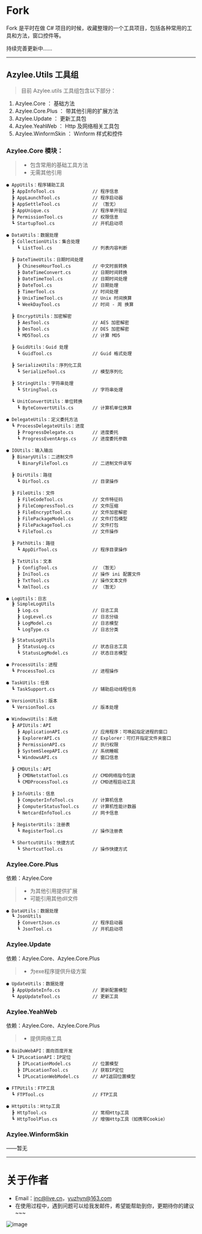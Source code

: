 ﻿# Fork

Fork 是平时在做 C# 项目的时候，收藏整理的一个工具项目，包括各种常用的工具和方法，窗口控件等。

持续完善更新中……

------

## Azylee.Utils 工具组

> 目前 Azylee.utils 工具组包含以下部分：

1. Azylee.Core ： 基础方法
2. Azylee.Core.Plus ： 带其他引用的扩展方法
3. Azylee.Update ： 更新工具包
4. Azylee.YeahWeb ： Http 及网络相关工具包
5. Azylee.WinformSkin ： Winform 样式和控件

### Azylee.Core 模块：

> - 包含常用的基础工具方法
> - 无需其他引用

```
● AppUtils：程序辅助工具
  ┣ AppInfoTool.cs              // 程序信息
  ┣ AppLaunchTool.cs            // 程序启动器
  ┣ AppSettleTool.cs            // （暂无）
  ┣ AppUnique.cs                // 程序单开验证
  ┣ PermissionTool.cs           // 权限信息
  ┗ StartupTool.cs              // 开机启动项
 
● DataUtils：数据处理
  ┣ CollectionUtils：集合处理
    ┗ ListTool.cs               // 列表内容判断
    
  ┣ DateTimeUtils：日期时间处理
    ┣ ChineseHourTool.cs        // 中文时辰转换
    ┣ DateTimeConvert.cs        // 日期时间转换
    ┣ DateTimeTool.cs           // 日期时间处理
    ┣ DateTool.cs               // 日期处理
    ┣ TimerTool.cs              // 时间处理
    ┣ UnixTimeTool.cs           // Unix 时间换算
    ┗ WeekDayTool.cs            // 时间 - 周 换算
   
  ┣ EncryptUtils：加密解密
    ┣ AesTool.cs                // AES 加密解密
    ┣ DesTool.cs                // DES 加密解密
    ┗ MD5Tool.cs                // 计算 MD5
   
  ┣ GuidUtils：Guid 处理
    ┗ GuidTool.cs               // Guid 格式处理
    
  ┣ SerializeUtils：序列化工具
    ┗ SerializeTool.cs          // 模型序列化
   
  ┣ StringUtils：字符串处理
    ┗ StringTool.cs             // 字符串处理
   
  ┗ UnitConvertUtils：单位转换
    ┗ ByteConvertUtils.cs       // 计算机单位换算

● DelegateUtils：定义委托方法
  ┗ ProcessDelegateUtils：进度
    ┣ ProgressDelegate.cs       // 进度委托
    ┗ ProgressEventArgs.cs      // 进度委托参数

● IOUtils：输入输出
  ┣ BinaryUtils：二进制文件
    ┗ BinaryFileTool.cs         // 二进制文件读写
    
  ┣ DirUtils：路径
    ┗ DirTool.cs                // 目录操作
    
  ┣ FileUtils：文件
    ┣ FileCodeTool.cs           // 文件特征码
    ┣ FileCompressTool.cs       // 文件压缩
    ┣ FileEncryptTool.cs        // 文件加密解密
    ┣ FilePackageModel.cs       // 文件打包模型
    ┣ FilePackageTool.cs        // 文件打包
    ┗ FileTool.cs               // 文件操作
    
  ┣ PathUtils：路径
    ┗ AppDirTool.cs             // 程序目录操作
    
  ┣ TxtUtils：文本
    ┣ ConfigTool.cs             // （暂无）
    ┣ IniTool.cs                // 操作 ini 配置文件
    ┣ TxtTool.cs                // 操作文本文件
    ┗ XmlTool.cs                // （暂无）

● LogUtils：日志
  ┣ SimpleLogUtils
    ┣ Log.cs                    // 日志工具
    ┣ LogLevel.cs               // 日志分级
    ┣ LogModel.cs               // 日志模型
    ┗ LogType.cs                // 日志分类
  
  ┣ StatusLogUtils
    ┣ StatusLog.cs              // 状态日志工具
    ┗ StatusLogModel.cs         // 状态日志模型
    
● ProcessUtils：进程
  ┗ ProcessTool.cs              // 进程操作
  
● TaskUtils：任务
  ┗ TaskSupport.cs              // 辅助启动线程任务

● VersionUtils：版本
  ┗ VersionTool.cs              // 版本处理
  
● WindowsUtils：系统
  ┣ APIUtils：API
    ┣ ApplicationAPI.cs         // 应用程序：可唤起指定进程的窗口
    ┣ ExplorerAPI.cs            // Explorer：可打开指定文件夹窗口
    ┣ PermissionAPI.cs          // 执行权限
    ┣ SystemSleepAPI.cs         // 系统睡眠
    ┗ WindowsAPI.cs             // 窗口信息
    
  ┣ CMDUtils：API
    ┣ CMDNetstatTool.cs         // CMD网络指令包装
    ┗ CMDProcessTool.cs         // CMD进程启动工具
    
  ┣ InfoUtils：信息
    ┣ ComputerInfoTool.cs       // 计算机信息
    ┣ ComputerStatusTool.cs     // 计算机性能计数器
    ┗ NetcardInfoTool.cs        // 网卡信息
    
  ┣ RegisterUtils：注册表
    ┗ RegisterTool.cs           // 操作注册表
  
  ┗ ShortcutUtils：快捷方式
    ┗ ShortcutTool.cs           // 操作快捷方式
```

### Azylee.Core.Plus
依赖：Azylee.Core

> - 为其他引用提供扩展
> - 可能引用其他dll文件

```
● DataUtils：数据处理
  ┗ JsonUtils
    ┣ ConvertJson.cs            // 程序启动器
    ┗ JsonTool.cs               // 开机启动项
```

### Azylee.Update
依赖：Azylee.Core、Azylee.Core.Plus

> - 为exe程序提供升级方案

```
● UpdateUtils：数据处理
  ┣ AppUpdateInfo.cs            // 更新配置模型
  ┗ AppUpdateTool.cs            // 更新工具
```

### Azylee.YeahWeb
依赖：Azylee.Core、Azylee.Core.Plus

> - 提供网络工具

```
● BaiDuWebAPI：面向百度开发
  ┗ IPLocationAPI：IP定位
    ┣ IPLocationModel.cs        // 位置模型
    ┣ IPLocationTool.cs         // 获取IP定位
    ┗ IPLocationWebModel.cs     // API返回位置模型
  
● FTPUtils：FTP工具
  ┗ FTPTool.cs                  // FTP工具
  
● HttpUtils：Http工具
  ┣ HttpTool.cs                 // 常规Http工具
  ┗ HttpToolPlus.cs             // 增强Http工具（如携带Cookie）
```


### Azylee.WinformSkin
——暂无

---

# 关于作者
- Email：[inc@live.cn](mailto:inc@live.cn)，[yuzhyn@163.com](mailto:yuzhyn@163.com)
- 在使用过程中，遇到问题可以给我发邮件，希望能帮助到你，更期待你的建议 ~~~


![image](https://raw.githubusercontent.com/yuzhengyang/Fork/master/Documents/QRCode/WeiXinQRCodeMini.jpg)